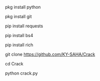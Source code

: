 pkg install python

pkg install git

pip install requests

pip install bs4

pip install rich

git clone https://github.com/KY-SAHA/Crack

cd Crack

python crack.py
